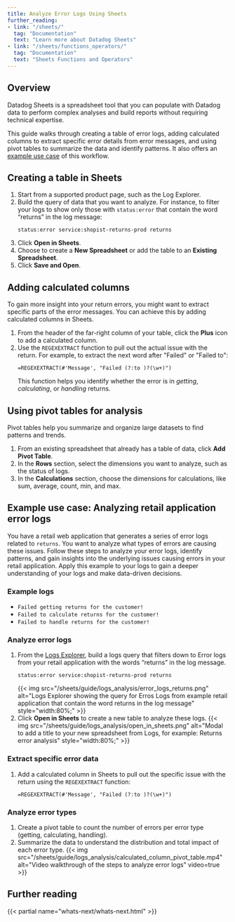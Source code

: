 ```yaml
---
title: Analyze Error Logs Using Sheets
further_reading:
- link: "/sheets/"
  tag: "Documentation"
  text: "Learn more about Datadog Sheets"
- link: "/sheets/functions_operators/"
  tag: "Documentation"
  text: "Sheets Functions and Operators"
---
```


## Overview

Datadog Sheets is a spreadsheet tool that you can populate with Datadog data to perform complex analyses and build reports without requiring technical expertise. 

This guide walks through creating a table of error logs, adding calculated columns to extract specific error details from error messages, and using pivot tables to summarize the data and identify patterns. It also offers an [example use case](#example-use-case-analyzing-retail-application-error-logs) of this workflow.

## Creating a table in Sheets

1. Start from a supported product page, such as the Log Explorer.
2. Build the query of data that you want to analyze. For instance, to filter your logs to show only those with `status:error` that contain the word “returns” in the log message:
   ```
   status:error service:shopist-returns-prod returns
   ```
3. Click **Open in Sheets**. 
4. Choose to create a **New Spreadsheet** or add the table to an **Existing Spreadsheet**.
5. Click **Save and Open**.

## Adding calculated columns

To gain more insight into your return errors, you might want to extract specific parts of the error messages. You can achieve this by adding calculated columns in Sheets.

1. From the header of the far-right column of your table, click the **Plus** icon to add a calculated column.
2. Use the `REGEXEXTRACT` function to pull out the actual issue with the return. For example, to extract the next word after "Failed" or "Failed to":
   ```plaintext
   =REGEXEXTRACT(#'Message', "Failed (?:to )?(\w+)")
   ```
   This function helps you identify whether the error is in *getting*, *calculating*, or *handling* returns.

## Using pivot tables for analysis

Pivot tables help you summarize and organize large datasets to find patterns and trends.

1. From an existing spreadsheet that already has a table of data, click **Add Pivot Table**.
2. In the **Rows** section, select the dimensions you want to analyze, such as the status of logs.
3. In the **Calculations** section, choose the dimensions for calculations, like sum, average, count, min, and max.

## Example use case: Analyzing retail application error logs

You have a retail web application that generates a series of error logs related to `returns`. You want to analyze what types of errors are causing these issues. Follow these steps to analyze your error logs, identify patterns, and gain insights into the underlying issues causing errors in your retail application. Apply this example to your logs to gain a deeper understanding of your logs and make data-driven decisions.

### Example logs

- `Failed getting returns for the customer!`
- `Failed to calculate returns for the customer!`
- `Failed to handle returns for the customer!`

### Analyze error logs

1. From the [Logs Explorer][1], build a logs query that filters down to Error logs from your retail application with the words “returns” in the log message.
      ```
      status:error service:shopist-returns-prod returns
      ```
      {{< img src="/sheets/guide/logs_analysis/error_logs_returns.png" alt="Logs Explorer showing the query for Erros Logs from example retail application that contain the word returns in the log message" style="width:80%;" >}}
1. Click **Open in Sheets** to create a new table to analyze these logs.
      {{< img src="/sheets/guide/logs_analysis/open_in_sheets.png" alt="Modal to add a title to your new spreadsheet from Logs, for example: Returns error analysis" style="width:80%;" >}}

### Extract specific error data
1. Add a calculated column in Sheets to pull out the specific issue with the return using the `REGEXEXTRACT` function:
     ```
     =REGEXEXTRACT(#'Message', "Failed (?:to )?(\w+)")
     ```

### Analyze error types
1. Create a pivot table to count the number of errors per error type (getting, calculating, handling).
1. Summarize the data to understand the distribution and total impact of each error type.
      {{< img src="/sheets/guide/logs_analysis/calculated_column_pivot_table.mp4" alt="Video walkthrough of the steps to analyze error logs" video=true >}}


## Further reading

{{< partial name="whats-next/whats-next.html" >}}

[1]: https://app.datadoghq.com/logs
